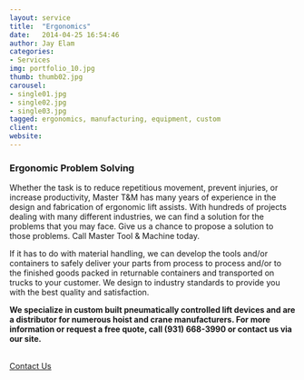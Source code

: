 ```yaml
---
layout: service
title:  "Ergonomics"
date:   2014-04-25 16:54:46
author: Jay Elam
categories:
- Services
img: portfolio_10.jpg
thumb: thumb02.jpg
carousel:
- single01.jpg
- single02.jpg
- single03.jpg
tagged: ergonomics, manufacturing, equipment, custom
client:
website:
---
```

### Ergonomic Problem Solving
Whether the task is to reduce repetitious movement, prevent injuries, or increase productivity, Master T&M has many years of experience in the design and fabrication of ergonomic lift assists. With hundreds of projects dealing with many different industries, we can find a solution for the problems that you may face. Give us a chance to propose a solution to those problems. Call Master Tool & Machine today.

If it has to do with material handling, we can develop the tools and/or containers to safely deliver your parts from process to process and/or to the finished goods packed in returnable containers and transported on trucks to your customer. We design to industry standards to provide you with the best quality and satisfaction.

**We specialize in custom built pneumatically controlled lift devices and are a distributor for numerous hoist and crane manufacturers. For more information or request a free quote, call (931) 668-3990 or contact us via our site.**
<p><br/><a href="/contact/" class="btn btn-theme">Contact Us</a></p>
